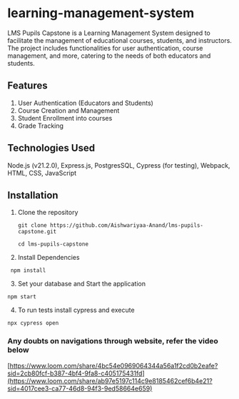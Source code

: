 # learning-management-system
LMS Pupils Capstone is a Learning Management System designed to facilitate the management of educational courses, students, and instructors. The project includes functionalities for user authentication, course management, and more, catering to the needs of both educators and students.

## Features
  1. User Authentication (Educators and Students)
  2. Course Creation and Management
  3. Student Enrollment into courses
  4. Grade Tracking

## Technologies Used
  Node.js (v21.2.0), 
  Express.js, 
  PostgresSQL, 
  Cypress (for testing), 
  Webpack, 
  HTML, CSS, JavaScript

## Installation
1. Clone the repository
   
   ```git clone https://github.com/Aishwariyaa-Anand/lms-pupils-capstone.git```
   
   ```cd lms-pupils-capstone ```
2. Install Dependencies

  ``` npm install```
  
3. Set your database and Start the application
  
  ``` npm start ```
  
4. To run tests install cypress and execute

  ``` npx cypress open ```
  

### Any doubts on navigations through website, refer the video below
[https://www.loom.com/share/4bc54e0969064344a56a1f2cd0b2eafe?sid=2cb80fcf-b387-4bf4-9fa8-c405175431fd](https://www.loom.com/share/ab97e5197c114c9e8185462cef6b4e21?sid=4017cee3-ca77-46d8-94f3-9ed58664e659)

